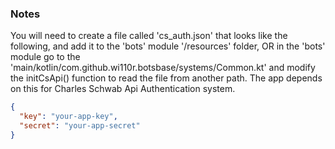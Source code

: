 <h3> Notes </h3>
You will need to create a file called 'cs_auth.json' that looks like the following, 
and add it to the 'bots' module '/resources' folder, OR in the 'bots' module
go to the 'main/kotlin/com.github.wi110r.botsbase/systems/Common.kt' and modify the
initCsApi() function to read the file from another path.
The app depends on this for Charles Schwab Api Authentication system. 


```json
{
  "key": "your-app-key",
  "secret": "your-app-secret"
}
```